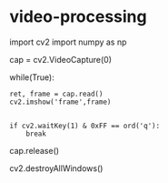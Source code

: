 # video-processing
import cv2
import numpy as np


cap = cv2.VideoCapture(0)

while(True):
    
    ret, frame = cap.read()
    cv2.imshow('frame',frame)


    if cv2.waitKey(1) & 0xFF == ord('q'):
        break

        
cap.release()

cv2.destroyAllWindows()
